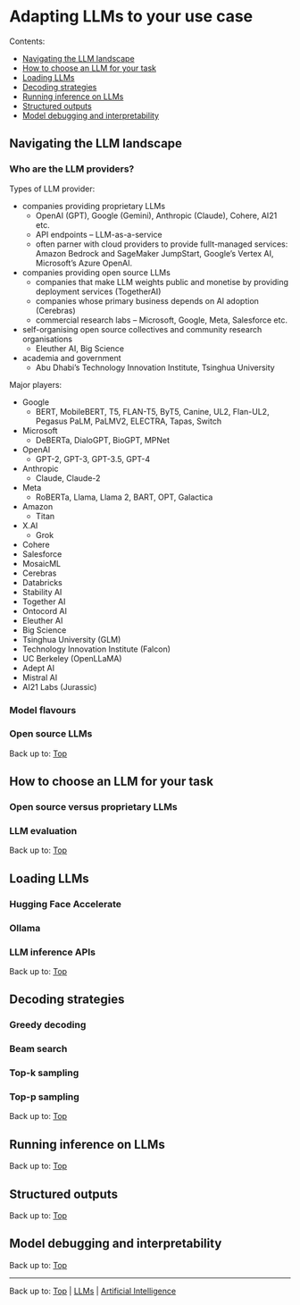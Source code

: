 # Adapting LLMs to your use case

Contents:
- [Navigating the LLM landscape](#navigating-the-llm-landscape)
- [How to choose an LLM for your task](#how-to-choose-an-llm-for-your-task)
- [Loading LLMs](#loading-llms)
- [Decoding strategies](#decoding-strategies)
- [Running inference on LLMs](#running-inference-on-llms)
- [Structured outputs](#structured-outputs)
- [Model debugging and interpretability](#model-debugging-and-interpretability)

## Navigating the LLM landscape

### Who are the LLM providers?

Types of LLM provider:
- companies providing proprietary LLMs
  - OpenAI (GPT), Google (Gemini), Anthropic (Claude), Cohere, AI21 etc.
  - API endpoints – LLM-as-a-service
  - often parner with cloud providers to provide fullt-managed services: Amazon Bedrock and SageMaker JumpStart, Google’s Vertex AI, Microsoft’s Azure OpenAI. 
- companies providing open source LLMs
  - companies that make LLM weights public and monetise by providing deployment services (TogetherAI)
  - companies whose primary business depends on AI adoption (Cerebras)
  - commercial research labs – Microsoft, Google, Meta, Salesforce etc.
- self-organising open source collectives and community research organisations
  - Eleuther AI, Big Science
- academia and government
  - Abu Dhabi’s Technology Innovation Institute, Tsinghua University

Major players:
- Google
  - BERT, MobileBERT, T5, FLAN-T5, ByT5, Canine, UL2, Flan-UL2, Pegasus PaLM, PaLMV2, ELECTRA, Tapas, Switch
- Microsoft
  - DeBERTa, DialoGPT, BioGPT, MPNet
- OpenAI
  - GPT-2, GPT-3, GPT-3.5, GPT-4
- Anthropic
  - Claude, Claude-2
- Meta
  - RoBERTa, Llama, Llama 2, BART, OPT, Galactica
- Amazon
  - Titan
- X.AI
  - Grok
- Cohere
- Salesforce
- MosaicML
- Cerebras
- Databricks
- Stability AI
- Together AI
- Ontocord AI
- Eleuther AI
- Big Science
- Tsinghua University (GLM)
- Technology Innovation Institute (Falcon)
- UC Berkeley (OpenLLaMA)
- Adept AI
- Mistral AI
- AI21 Labs (Jurassic)

### Model flavours

### Open source LLMs

Back up to: [Top](#)

## How to choose an LLM for your task

### Open source versus proprietary LLMs

### LLM evaluation

Back up to: [Top](#)

## Loading LLMs

### Hugging Face Accelerate

### Ollama

### LLM inference APIs

Back up to: [Top](#)

## Decoding strategies

### Greedy decoding

### Beam search

### Top-k sampling

### Top-p sampling

Back up to: [Top](#)

## Running inference on LLMs

Back up to: [Top](#)

## Structured outputs

Back up to: [Top](#)

## Model debugging and interpretability

Back up to: [Top](#)

----

Back up to: [Top](index.md) | [LLMs](../index.md) | [Artificial Intelligence](../../index.md)
